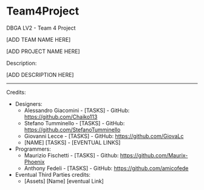 # Team4Project
DBGA LV2 - Team 4 Project

[ADD TEAM NAME HERE]
 

[ADD PROJECT NAME HERE]

Description:

[ADD DESCRIPTION HERE]

___

Credits:

* Designers:
  * Alessandro Giacomini - [TASKS] - GitHub: https://github.com/Chaiko113
  * Stefano Tumminello - [TASKS] - GitHub: https://github.com/StefanoTumminello
  * Giovanni Lecce - [TASKS] - GitHub: https://github.com/GiovaLc
  * [NAME] [TASKS] - [EVENTUAL LINKS]
* Programmers:
  * Maurizio Fischetti - [TASKS] - Github: https://github.com/Maurix-Phoenix
  * Anthony Fedeli - [TASKS] - GitHub: https://github.com/amicofede
* Eventual Third Parties credits:
  * [Assets] [Name] [eventual Link]
